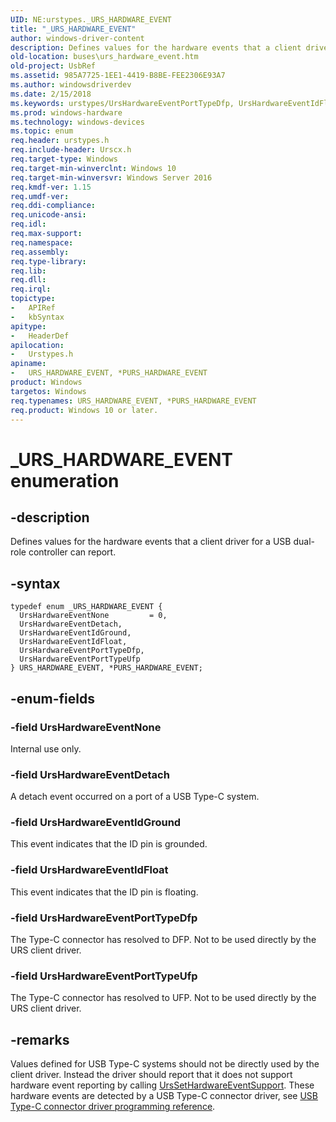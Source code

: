 ```yaml
---
UID: NE:urstypes._URS_HARDWARE_EVENT
title: "_URS_HARDWARE_EVENT"
author: windows-driver-content
description: Defines values for the hardware events that a client driver for a USB dual-role controller can report.
old-location: buses\urs_hardware_event.htm
old-project: UsbRef
ms.assetid: 985A7725-1EE1-4419-B8BE-FEE2306E93A7
ms.author: windowsdriverdev
ms.date: 2/15/2018
ms.keywords: urstypes/UrsHardwareEventPortTypeDfp, UrsHardwareEventIdFloat, URS_HARDWARE_EVENT, *PURS_HARDWARE_EVENT enumeration [Buses], UrsHardwareEventNone, urstypes/UrsHardwareEventDetach, URS_HARDWARE_EVENT enumeration [Buses], urstypes/UrsHardwareEventIdGround, URS_HARDWARE_EVENT, UrsHardwareEventPortTypeDfp, buses.urs_hardware_event, UrsHardwareEventDetach, urstypes/UrsHardwareEventPortTypeUfp, URS_HARDWARE_EVENT, *PURS_HARDWARE_EVENT, urstypes/URS_HARDWARE_EVENT, _URS_HARDWARE_EVENT, *PURS_HARDWARE_EVENT, UrsHardwareEventIdGround, urstypes/UrsHardwareEventIdFloat, UrsHardwareEventPortTypeUfp, urstypes/UrsHardwareEventNone
ms.prod: windows-hardware
ms.technology: windows-devices
ms.topic: enum
req.header: urstypes.h
req.include-header: Urscx.h
req.target-type: Windows
req.target-min-winverclnt: Windows 10
req.target-min-winversvr: Windows Server 2016
req.kmdf-ver: 1.15
req.umdf-ver: 
req.ddi-compliance: 
req.unicode-ansi: 
req.idl: 
req.max-support: 
req.namespace: 
req.assembly: 
req.type-library: 
req.lib: 
req.dll: 
req.irql: 
topictype:
-	APIRef
-	kbSyntax
apitype:
-	HeaderDef
apilocation:
-	Urstypes.h
apiname:
-	URS_HARDWARE_EVENT, *PURS_HARDWARE_EVENT
product: Windows
targetos: Windows
req.typenames: URS_HARDWARE_EVENT, *PURS_HARDWARE_EVENT
req.product: Windows 10 or later.
---
```


# _URS_HARDWARE_EVENT enumeration


## -description


Defines values for the hardware events that a client driver for a USB dual-role controller can report.


## -syntax


````
typedef enum _URS_HARDWARE_EVENT { 
  UrsHardwareEventNone         = 0,
  UrsHardwareEventDetach,
  UrsHardwareEventIdGround,
  UrsHardwareEventIdFloat,
  UrsHardwareEventPortTypeDfp,
  UrsHardwareEventPortTypeUfp
} URS_HARDWARE_EVENT, *PURS_HARDWARE_EVENT;
````


## -enum-fields




### -field UrsHardwareEventNone

Internal use only. 


### -field UrsHardwareEventDetach

A detach event occurred on a port of a USB Type-C system. 


### -field UrsHardwareEventIdGround

This event indicates that the ID pin is grounded.


### -field UrsHardwareEventIdFloat

This event indicates that the ID pin is floating.


### -field UrsHardwareEventPortTypeDfp

The Type-C connector has resolved to DFP. Not to be used directly by the URS client driver.


### -field UrsHardwareEventPortTypeUfp

The Type-C connector has resolved to UFP. Not to be used directly by the URS client driver.


## -remarks



Values defined for USB Type-C systems should not be directly used by the client driver. Instead the driver should report that it does not support hardware event reporting by calling <a href="..\ursdevice\nf-ursdevice-urssethardwareeventsupport.md">UrsSetHardwareEventSupport</a>. These hardware events are detected by a USB Type-C connector driver, see <a href="https://msdn.microsoft.com/library/windows/hardware/mt188011">USB Type-C connector driver programming reference</a>. 



